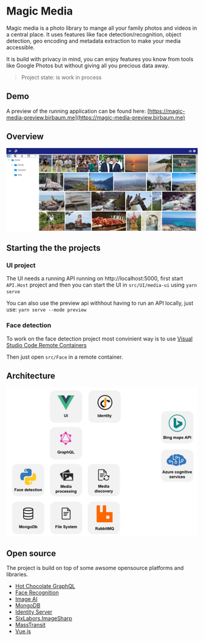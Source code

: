 # Magic Media

Magic media is a photo library to mange all your family photos and videos in a central place.
It uses features like face detection/recognition, object detection, geo encoding and metadata extraction to make your media accessible.

It is build with privacy in mind, you can enjoy features you know from tools like Google Photos but without giving all you precious data away.

> Project state: is work in process

## Demo
A preview of the running application can be found here:
[https://magic-media-preview.birbaum.me](https://magic-media-preview.birbaum.me)

## Overview
![Magic Media](https://github.com/philbir/magic-media/blob/main/images/ui_screenshot.jpg?raw=true)

## Starting the the projects

### UI project

The UI needs a running API running on http://localhost:5000, first start `API.Host` project and then
you can start the UI in `src/UI/media-ui` using `yarn serve`

You can also use the preview api withhout having to run an API locally, just use:
`yarn serve --mode preview`

### Face detection

To work on the face detection project most convinient way is to use [Visual Studio Code Remote Containers](https://code.visualstudio.com/docs/remote/containers-tutorial)

Then just open `src/Face` in a remote container.

## Architecture

![Magic Media](https://github.com/philbir/magic-media/blob/main/images/architecture.jpg?raw=true)


## Open source

The project is build on top of some awsome opensource platforms and libraries.

- [Hot Chocolate GraphQL](https://github.com/ChilliCream/hotchocolate)
- [Face Recognition](https://github.com/ageitgey/face_recognition)
- [Image AI](https://github.com/OlafenwaMoses/ImageAI)
- [MongoDB](https://www.mongodb.com/)
- [Identity Server](https://identityserver.io/)
- [SixLabors.ImageSharp](https://github.com/SixLabors/ImageSharp)
- [MassTransit](https://masstransit-project.com/)
- [Vue.js](https://vuejs.org/)
